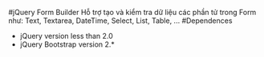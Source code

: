 #jQuery Form Builder 
Hỗ trợ tạo và kiểm tra dữ liệu các phần tử trong Form như: Text, Textarea, DateTime, Select, List, Table, ...
#Dependences
* jQuery version less than 2.0
* jQuery Bootstrap version 2.*

